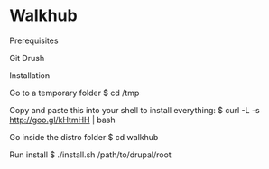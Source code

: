 Walkhub
=======

Prerequisites

Git
Drush

Installation

  Go to a temporary folder
  $ cd /tmp

  Copy and paste this into your shell to install everything:
  $ curl -L -s http://goo.gl/kHtmHH | bash

  Go inside the distro folder
  $ cd walkhub
  
  Run install
  $ ./install.sh /path/to/drupal/root

